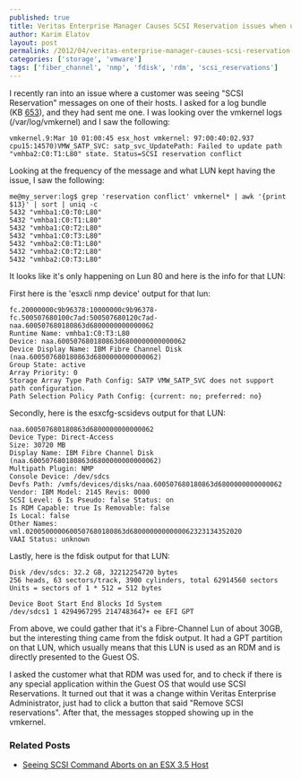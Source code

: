 ```yaml
---
published: true
title: Veritas Enterprise Manager Causes SCSI Reservation issues when used with RDMs
author: Karim Elatov
layout: post
permalink: /2012/04/veritas-enterprise-manager-causes-scsi-reservation-issues-when-used-with-rdms/
categories: ['storage', 'vmware']
tags: ['fiber_channel', 'nmp', 'fdisk', 'rdm', 'scsi_reservations']
---
```


I recently ran into an issue where a customer was seeing "SCSI Reservation" messages on one of their hosts. I asked for a log bundle (KB [653](https://knowledge.broadcom.com/external/article?legacyId=653)), and they had sent me one. I was looking over the vmkernel logs (/var/log/vmkernel) and I saw the following:


	vmkernel.9:Mar 10 01:00:45 esx_host vmkernel: 97:00:40:02.937 cpu15:14570)VMW_SATP_SVC: satp_svc_UpdatePath: Failed to update path "vmhba2:C0:T1:L80" state. Status=SCSI reservation conflict


Looking at the frequency of the message and what LUN kept having the issue, I saw the following:


	me@my_server:log$ grep 'reservation conflict' vmkernel* | awk '{print $13}' | sort | uniq -c
	5432 "vmhba1:C0:T0:L80"
	5432 "vmhba1:C0:T1:L80"
	5432 "vmhba1:C0:T2:L80"
	5432 "vmhba1:C0:T3:L80"
	5432 "vmhba2:C0:T1:L80"
	5432 "vmhba2:C0:T2:L80"
	5432 "vmhba2:C0:T3:L80"


It looks like it's only happening on Lun 80 and here is the info for that LUN:

First here is the 'esxcli nmp device' output for that lun:


	fc.20000000c9b96378:10000000c9b96378-fc.500507680100c7ad:500507680120c7ad-naa.600507680180863d6800000000000062
	Runtime Name: vmhba1:C0:T3:L80
	Device: naa.600507680180863d6800000000000062
	Device Display Name: IBM Fibre Channel Disk (naa.600507680180863d6800000000000062)
	Group State: active
	Array Priority: 0
	Storage Array Type Path Config: SATP VMW_SATP_SVC does not support path configuration.
	Path Selection Policy Path Config: {current: no; preferred: no}


Secondly, here is the esxcfg-scsidevs output for that LUN:


	naa.600507680180863d6800000000000062
	Device Type: Direct-Access
	Size: 30720 MB
	Display Name: IBM Fibre Channel Disk (naa.600507680180863d6800000000000062)
	Multipath Plugin: NMP
	Console Device: /dev/sdcs
	Devfs Path: /vmfs/devices/disks/naa.600507680180863d6800000000000062
	Vendor: IBM Model: 2145 Revis: 0000
	SCSI Level: 6 Is Pseudo: false Status: on
	Is RDM Capable: true Is Removable: false
	Is Local: false
	Other Names:
	vml.0200500000600507680180863d6800000000000062323134352020
	VAAI Status: unknown


Lastly, here is the fdisk output for that LUN:


	Disk /dev/sdcs: 32.2 GB, 32212254720 bytes
	256 heads, 63 sectors/track, 3900 cylinders, total 62914560 sectors Units = sectors of 1 * 512 = 512 bytes

	Device Boot Start End Blocks Id System
	/dev/sdcs1 1 4294967295 2147483647+ ee EFI GPT


From above, we could gather that it's a Fibre-Channel Lun of about 30GB, but the interesting thing came from the fdisk output. It had a GPT partition on that LUN, which usually means that this LUN is used as an RDM and is directly presented to the Guest OS.

I asked the customer what that RDM was used for, and to check if there is any special application within the Guest OS that would use SCSI Reservations. It turned out that it was a change within Veritas Enterprise Administrator, just had to click a button that said "Remove SCSI reservations". After that, the messages stopped showing up in the vmkernel.

### Related Posts

- [Seeing SCSI Command Aborts on an ESX 3.5 Host](/2012/05/seeing-scsi-command-aborts-esx-3-5-host/)

